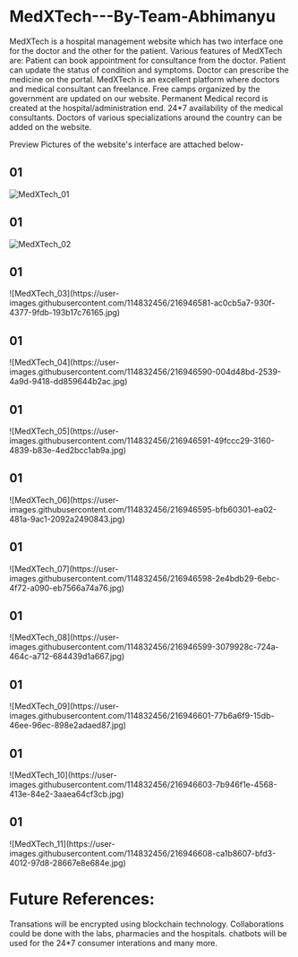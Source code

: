 # MedXTech---By-Team-Abhimanyu
MedXTech is a hospital management website which has two interface one for the doctor and the other for the patient.
Various features of MedXTech are:
Patient can book appointment for consultance from the doctor.
Patient can update the status of condition and symptoms.
Doctor can prescribe the medicine on the portal.
MedXTech is an excellent platform where doctors and medical consultant can freelance.
Free camps organized by the government are updated on our website.
Permanent Medical record is created at the hospital/administration end.
24*7 availability of the medical consultants.
Doctors of various specializations around the country can be added on the website.




Preview Pictures of the website's interface are attached below-


<html>
<head>
<h2>01</h2>
</head>
</html>

![MedXTech_01](https://user-images.githubusercontent.com/114832456/216946567-0c0a4514-c1f0-4f9c-a0cf-af7d83207482.jpg)

<html>
<head>
<h2>01</h2>
</head>
</html>

![MedXTech_02](https://user-images.githubusercontent.com/114832456/216946579-2eb06652-d74f-476d-986c-6622452fe93c.jpg)

<html>
<head>
<h2>01</h2>
</head>
</html>
![MedXTech_03](https://user-images.githubusercontent.com/114832456/216946581-ac0cb5a7-930f-4377-9fdb-193b17c76165.jpg)

<html>
<head>
<h2>01</h2>
</head>
</html>
![MedXTech_04](https://user-images.githubusercontent.com/114832456/216946590-004d48bd-2539-4a9d-9418-dd859644b2ac.jpg)

<html>
<head>
<h2>01</h2>
</head>
</html>
![MedXTech_05](https://user-images.githubusercontent.com/114832456/216946591-49fccc29-3160-4839-b83e-4ed2bcc1ab9a.jpg)

<html>
<head>
<h2>01</h2>
</head>
</html>
![MedXTech_06](https://user-images.githubusercontent.com/114832456/216946595-bfb60301-ea02-481a-9ac1-2092a2490843.jpg)

<html>
<head>
<h2>01</h2>
</head>
</html>
![MedXTech_07](https://user-images.githubusercontent.com/114832456/216946598-2e4bdb29-6ebc-4f72-a090-eb7566a74a76.jpg)

<html>
<head>
<h2>01</h2>
</head>
</html>
![MedXTech_08](https://user-images.githubusercontent.com/114832456/216946599-3079928c-724a-464c-a712-684439d1a667.jpg)

<html>
<head>
<h2>01</h2>
</head>
</html>
![MedXTech_09](https://user-images.githubusercontent.com/114832456/216946601-77b6a6f9-15db-46ee-96ec-898e2adaed87.jpg)

<html>
<head>
<h2>01</h2>
</head>
</html>
![MedXTech_10](https://user-images.githubusercontent.com/114832456/216946603-7b946f1e-4568-413e-84e2-3aaea64cf3cb.jpg)

<html>
<head>
<h2>01</h2>
</head>
</html>
![MedXTech_11](https://user-images.githubusercontent.com/114832456/216946608-ca1b8607-bfd3-4012-97d8-28667e8e684e.jpg)




<h1>Future References:</h5>
Transations will be encrypted using blockchain technology.
Collaborations could be done with the labs, pharmacies and the hospitals.
chatbots will be used for the 24*7 consumer interations and many more.
